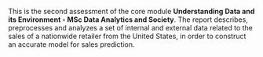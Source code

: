 This is the second assessment of the core module **Understanding Data and its Environment - MSc Data Analytics and Society**. The report describes, preprocesses and analyzes a set of internal and external data related to the sales of a nationwide retailer from the United States, in order to construct an accurate model for sales prediction.
